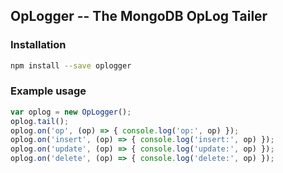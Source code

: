 ## OpLogger -- The MongoDB OpLog Tailer

### Installation

```sh
npm install --save oplogger
```

### Example usage

```js
var oplog = new OpLogger();
oplog.tail();
oplog.on('op', (op) => { console.log('op:', op) });
oplog.on('insert', (op) => { console.log('insert:', op) });
oplog.on('update', (op) => { console.log('update:', op) });
oplog.on('delete', (op) => { console.log('delete:', op) });
```
